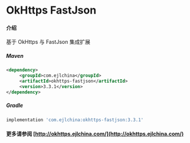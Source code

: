 # OkHttps FastJson

#### 介绍

基于 OkHttps 与 FastJson 集成扩展


##### Maven

```xml
<dependency>
     <groupId>com.ejlchina</groupId>
     <artifactId>okhttps-fastjson</artifactId>
     <version>3.3.1</version>
</dependency>
```

##### Gradle

```groovy
implementation 'com.ejlchina:okhttps-fastjson:3.3.1'
```

#### 更多请参阅 [http://okhttps.ejlchina.com/](http://okhttps.ejlchina.com/)
